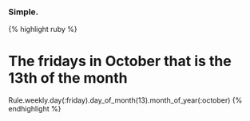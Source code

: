 ### Simple.
{% highlight ruby %}
# The fridays in October that is the 13th of the month
Rule.weekly.day(:friday).day_of_month(13).month_of_year(:october)
{% endhighlight %}